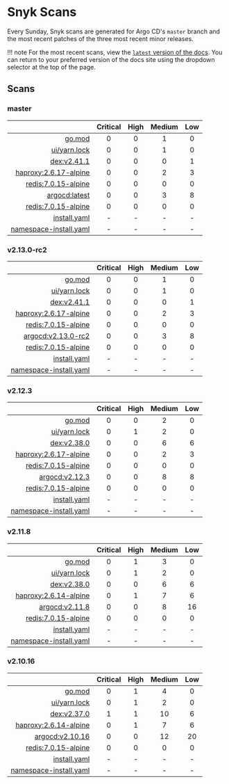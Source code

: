 # Snyk Scans

Every Sunday, Snyk scans are generated for Argo CD's `master` branch and the most recent patches of the three most
recent minor releases.

!!! note
    For the most recent scans, view the [`latest` version of the docs](https://argo-cd.readthedocs.io/en/latest/snyk/).
    You can return to your preferred version of the docs site using the dropdown selector at the top of the page.

## Scans

### master

|    | Critical | High | Medium | Low |
|---:|:--------:|:----:|:------:|:---:|
| [go.mod](master/argocd-test.html) | 0 | 0 | 1 | 0 |
| [ui/yarn.lock](master/argocd-test.html) | 0 | 0 | 1 | 0 |
| [dex:v2.41.1](master/ghcr.io_dexidp_dex_v2.41.1.html) | 0 | 0 | 0 | 1 |
| [haproxy:2.6.17-alpine](master/public.ecr.aws_docker_library_haproxy_2.6.17-alpine.html) | 0 | 0 | 2 | 3 |
| [redis:7.0.15-alpine](master/public.ecr.aws_docker_library_redis_7.0.15-alpine.html) | 0 | 0 | 0 | 0 |
| [argocd:latest](master/quay.io_argoproj_argocd_latest.html) | 0 | 0 | 3 | 8 |
| [redis:7.0.15-alpine](master/redis_7.0.15-alpine.html) | 0 | 0 | 0 | 0 |
| [install.yaml](master/argocd-iac-install.html) | - | - | - | - |
| [namespace-install.yaml](master/argocd-iac-namespace-install.html) | - | - | - | - |

### v2.13.0-rc2

|    | Critical | High | Medium | Low |
|---:|:--------:|:----:|:------:|:---:|
| [go.mod](v2.13.0-rc2/argocd-test.html) | 0 | 0 | 1 | 0 |
| [ui/yarn.lock](v2.13.0-rc2/argocd-test.html) | 0 | 0 | 1 | 0 |
| [dex:v2.41.1](v2.13.0-rc2/ghcr.io_dexidp_dex_v2.41.1.html) | 0 | 0 | 0 | 1 |
| [haproxy:2.6.17-alpine](v2.13.0-rc2/public.ecr.aws_docker_library_haproxy_2.6.17-alpine.html) | 0 | 0 | 2 | 3 |
| [redis:7.0.15-alpine](v2.13.0-rc2/public.ecr.aws_docker_library_redis_7.0.15-alpine.html) | 0 | 0 | 0 | 0 |
| [argocd:v2.13.0-rc2](v2.13.0-rc2/quay.io_argoproj_argocd_v2.13.0-rc2.html) | 0 | 0 | 3 | 8 |
| [redis:7.0.15-alpine](v2.13.0-rc2/redis_7.0.15-alpine.html) | 0 | 0 | 0 | 0 |
| [install.yaml](v2.13.0-rc2/argocd-iac-install.html) | - | - | - | - |
| [namespace-install.yaml](v2.13.0-rc2/argocd-iac-namespace-install.html) | - | - | - | - |

### v2.12.3

|    | Critical | High | Medium | Low |
|---:|:--------:|:----:|:------:|:---:|
| [go.mod](v2.12.3/argocd-test.html) | 0 | 0 | 2 | 0 |
| [ui/yarn.lock](v2.12.3/argocd-test.html) | 0 | 1 | 2 | 0 |
| [dex:v2.38.0](v2.12.3/ghcr.io_dexidp_dex_v2.38.0.html) | 0 | 0 | 6 | 6 |
| [haproxy:2.6.17-alpine](v2.12.3/public.ecr.aws_docker_library_haproxy_2.6.17-alpine.html) | 0 | 0 | 2 | 3 |
| [redis:7.0.15-alpine](v2.12.3/public.ecr.aws_docker_library_redis_7.0.15-alpine.html) | 0 | 0 | 0 | 0 |
| [argocd:v2.12.3](v2.12.3/quay.io_argoproj_argocd_v2.12.3.html) | 0 | 0 | 8 | 8 |
| [redis:7.0.15-alpine](v2.12.3/redis_7.0.15-alpine.html) | 0 | 0 | 0 | 0 |
| [install.yaml](v2.12.3/argocd-iac-install.html) | - | - | - | - |
| [namespace-install.yaml](v2.12.3/argocd-iac-namespace-install.html) | - | - | - | - |

### v2.11.8

|    | Critical | High | Medium | Low |
|---:|:--------:|:----:|:------:|:---:|
| [go.mod](v2.11.8/argocd-test.html) | 0 | 1 | 3 | 0 |
| [ui/yarn.lock](v2.11.8/argocd-test.html) | 0 | 1 | 2 | 0 |
| [dex:v2.38.0](v2.11.8/ghcr.io_dexidp_dex_v2.38.0.html) | 0 | 0 | 6 | 6 |
| [haproxy:2.6.14-alpine](v2.11.8/haproxy_2.6.14-alpine.html) | 0 | 1 | 7 | 6 |
| [argocd:v2.11.8](v2.11.8/quay.io_argoproj_argocd_v2.11.8.html) | 0 | 0 | 8 | 16 |
| [redis:7.0.15-alpine](v2.11.8/redis_7.0.15-alpine.html) | 0 | 0 | 0 | 0 |
| [install.yaml](v2.11.8/argocd-iac-install.html) | - | - | - | - |
| [namespace-install.yaml](v2.11.8/argocd-iac-namespace-install.html) | - | - | - | - |

### v2.10.16

|    | Critical | High | Medium | Low |
|---:|:--------:|:----:|:------:|:---:|
| [go.mod](v2.10.16/argocd-test.html) | 0 | 1 | 4 | 0 |
| [ui/yarn.lock](v2.10.16/argocd-test.html) | 0 | 1 | 2 | 0 |
| [dex:v2.37.0](v2.10.16/ghcr.io_dexidp_dex_v2.37.0.html) | 1 | 1 | 10 | 6 |
| [haproxy:2.6.14-alpine](v2.10.16/haproxy_2.6.14-alpine.html) | 0 | 1 | 7 | 6 |
| [argocd:v2.10.16](v2.10.16/quay.io_argoproj_argocd_v2.10.16.html) | 0 | 0 | 12 | 20 |
| [redis:7.0.15-alpine](v2.10.16/redis_7.0.15-alpine.html) | 0 | 0 | 0 | 0 |
| [install.yaml](v2.10.16/argocd-iac-install.html) | - | - | - | - |
| [namespace-install.yaml](v2.10.16/argocd-iac-namespace-install.html) | - | - | - | - |
